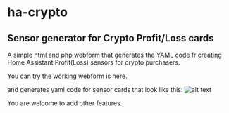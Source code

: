 # ha-crypto
## Sensor generator for Crypto Profit/Loss cards

A simple html and php webform that generates the YAML code fr creating Home Assistant Profit(Loss) sensors for crypto purchasers. 

[You can try the working webform is here.](http://www.brian-fitzgerald.net/ha)

and generates yaml code for sensor cards that look like this:
![alt text](http://www.brian-fitzgerald.net/ha/images/sensors.jpg)

You are welcome to add other features. 
 
